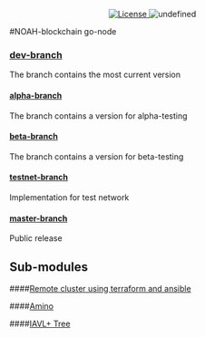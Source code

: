 <p align="center" style="text-align: center;">
    <a href="https://github.com/noah-blockchain/noah-go-node/blob/master/LICENSE">
        <img src="https://img.shields.io/packagist/l/doctrine/orm.svg" alt="License">
    </a>
    <img alt="undefined" src="https://img.shields.io/github/last-commit/noah-blockchain/noah-go-node.svg">
</p>

#NOAH-blockchain go-node

### [dev-branch](https://github.com/noah-blockchain/noah-go-node/tree/dev)
The branch contains the most current version

#### [alpha-branch](https://github.com/noah-blockchain/noah-go-node/tree/alpha)
The branch contains a version for alpha-testing

#### [beta-branch](https://github.com/noah-blockchain/noah-go-node/tree/beta)
The branch contains a version for beta-testing

#### [testnet-branch](https://github.com/noah-blockchain/noah-go-node/tree/testnet)
Implementation for test network

#### [master-branch](https://github.com/noah-blockchain/noah-go-node/tree/master)
Public release

## Sub-modules

####[Remote cluster using terraform and ansible](https://github.com/tendermint/tendermint/blob/master/docs/networks/terraform-and-ansible.md)

####[Amino](https://github.com/tendermint/go-amino)

####[IAVL+ Tree](https://github.com/tendermint/iavl)